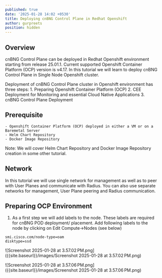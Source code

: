 ```yaml
---
published: true
date: '2025-01-28 14:02 +0530'
title: Deploying cnBNG Control Plane in Redhat Openshift
author: gurpreets
position: hidden
---
```

## Overview

cnBNG Control Plane can be deployed in Redhat Openshift environment starting from release 25.01.1. Current supported Openshift Container Platform (OCP) version is v4.17.  In this tutorial we will learn to deploy cnBNG Control Plane in Single Node Openshift cluster. 

Deployment of cnBNG Control Plane cluster in Openshift environment has three steps:
	1. Preparing Openshift Container Platform (OCP)
	2. CEE Deployment for Monitoring and essential Cloud Native Applications
	3. cnBNG Control Plane Deployment

## Prerequisite

	- Openshift Container Platform (OCP) deployed in either a VM or on a Baremetal Server
	- Helm Chart Repository 
	- Docker Image Repository

Note: We will cover Helm Chart Repository and Docker Image Repository creation in some other tutorial.

## Network

In this tutorial we will use single network for management as well as to peer with User Planes and communicate with Radius. You can also use separate networks for management,  User Plane peering and Radius communication.

## Preparing OCP Environment

1. As a first step we will add labels to the node. These labels are required for cnBNG POD deployment/ placement. Add following labels to the node by clicking on Edit Compute->Nodes (see below)

```
smi.cisco.com/node-type=oam
disktype=ssd
```

![Screenshot 2025-01-28 at 3.57.02 PM.png]({{site.baseurl}}/images/Screenshot 2025-01-28 at 3.57.02 PM.png)

![Screenshot 2025-01-28 at 3.57.06 PM.png]({{site.baseurl}}/images/Screenshot 2025-01-28 at 3.57.06 PM.png)
